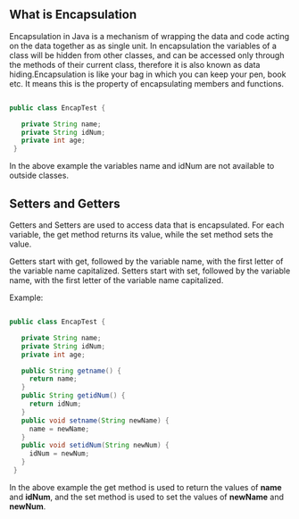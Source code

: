 ## What is Encapsulation

Encapsulation in Java is a mechanism of wrapping the data and code acting on the data together as as single unit. In encapsulation the variables of a class will be hidden from other classes, and can be accessed only through the methods of their current class, therefore it is also known as data hiding.Encapsulation is like your bag in which you can keep your pen, book etc. It means this is the property of encapsulating members and functions.

~~~Java

public class EncapTest {

   private String name;
   private String idNum;
   private int age;
 }
 ~~~

 In the above example the variables name and idNum are not available to outside classes.

## Setters and Getters

Getters and Setters are used to access data that is encapsulated. For each variable, the get method returns its value, while the set method sets the value.

Getters start with get, followed by the variable name, with the first letter of the variable name capitalized.
Setters start with set, followed by the variable name, with the first letter of the variable name capitalized.

Example:
~~~Java

public class EncapTest {

   private String name;
   private String idNum;
   private int age;

   public String getname() {
     return name;
   }
   public String getidNum() {
     return idNum;
   }
   public void setname(String newName) {
     name = newName;
   }
   public void setidNum(String newNum) {
     idNum = newNum;
   }
 }
~~~

In the above example the get method is used to return the values of **name** and **idNum**, and the set method is used to set the values of **newName** and **newNum**.
